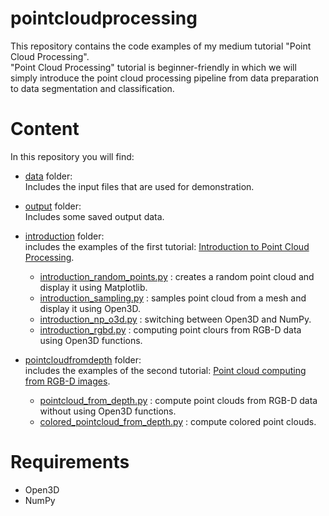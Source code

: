 # pointcloudprocessing
This repository contains the code examples of my medium tutorial "Point Cloud Processing".  
"Point Cloud Processing" tutorial is beginner-friendly in which we will simply introduce the point cloud processing pipeline from data preparation to data segmentation and classification.

# Content
In this repository you will find:
- [data](https://github.com/Chim-SO/pointcloudprocessing/tree/main/data) folder:  
Includes the input files that are used for demonstration.

- [output](https://github.com/Chim-SO/pointcloudprocessing/tree/main/output) folder:  
Includes some saved output data.

- [introduction](https://github.com/Chim-SO/pointcloudprocessing/tree/main/introduction) folder:  
includes the examples of the first tutorial: [Introduction to Point Cloud Processing]().
    - [introduction_random_points.py](https://github.com/Chim-SO/pointcloudprocessing/blob/main/introduction/introduction_random_points.py) : creates a random point cloud and display it using Matplotlib.
    - [introduction_sampling.py](https://github.com/Chim-SO/pointcloudprocessing/blob/main/introduction/introduction_sampling.py) : samples point cloud from a mesh and display it using Open3D.
    - [introduction_np_o3d.py](https://github.com/Chim-SO/pointcloudprocessing/blob/main/introduction/introduction_np_o3d.py) : switching between Open3D and NumPy.
    - [introduction_rgbd.py](https://github.com/Chim-SO/pointcloudprocessing/blob/main/introduction/introduction_rgbd.py) : computing point clours from RGB-D data using Open3D functions.
    
- [pointcloudfromdepth](https://github.com/Chim-SO/pointcloudprocessing/tree/main/pointcloudfromdepth) folder:  
includes the examples of the second tutorial: [Point cloud computing from RGB-D images]().
    - [pointcloud_from_depth.py](https://github.com/Chim-SO/pointcloudprocessing/blob/main/pointcloudfromdepth/pointcloud_from_depth.py) : compute point clouds from RGB-D data without using Open3D functions.
    - [colored_pointcloud_from_depth.py](https://github.com/Chim-SO/pointcloudprocessing/blob/main/pointcloudfromdepth/colored_pointcloud_from_depth.py) : compute colored point clouds.

# Requirements
- Open3D 
- NumPy
